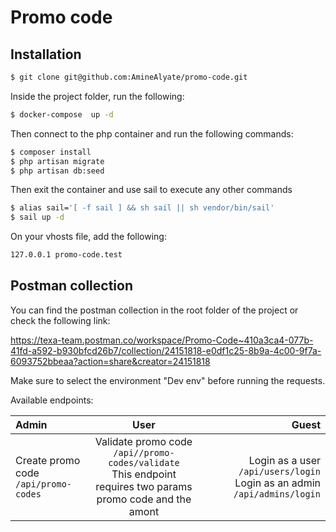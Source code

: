 # Promo code

## Installation

```bash
$ git clone git@github.com:AmineAlyate/promo-code.git
```
Inside the project folder, run the following:

```bash
$ docker-compose  up -d
```
Then connect to the php container and run the following commands:

```bash
$ composer install
$ php artisan migrate
$ php artisan db:seed
```
Then exit the container and use sail to execute any other commands
    
```bash
$ alias sail='[ -f sail ] && sh sail || sh vendor/bin/sail'
$ sail up -d
```

On your vhosts file, add the following:

```bash
127.0.0.1 promo-code.test
```

## Postman collection

You can find the postman collection in the root folder of the project or check the following link:

https://texa-team.postman.co/workspace/Promo-Code~410a3ca4-077b-41fd-a592-b930bfcd26b7/collection/24151818-e0df1c25-8b9a-4c00-9f7a-6093752bbeaa?action=share&creator=24151818

Make sure to select the environment "Dev env" before running the requests.

Available endpoints:

| Admin                      |                                                           User                                                           |                                  Guest                                       |
|:---------------------------|:------------------------------------------------------------------------------------------------------------------------:|-----------------------------------------------------------------------------:|
| Create promo code<br/>`/api/promo-codes` | Validate promo code<br/>`/api//promo-codes/validate`<br/>This endpoint requires two params<br/> promo code and the amont | Login as a user `/api/users/login`<br/>Login as an admin `/api/admins/login` |

